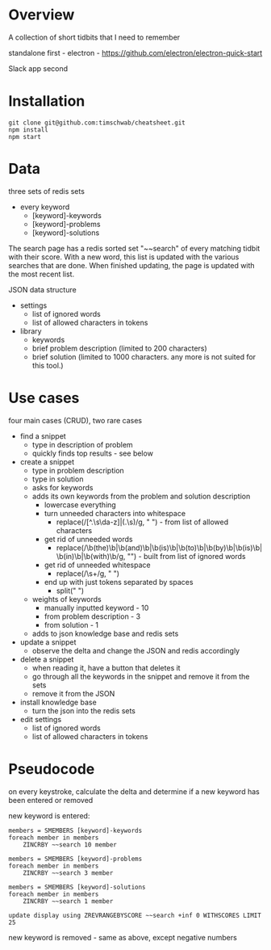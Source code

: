 # Overview

A collection of short tidbits that I need to remember

standalone first - electron - https://github.com/electron/electron-quick-start

Slack app second

# Installation

	git clone git@github.com:timschwab/cheatsheet.git
	npm install
	npm start

# Data

three sets of redis sets

- every keyword
	- [keyword]-keywords
	- [keyword]-problems
	- [keyword]-solutions

The search page has a redis sorted set "~~search" of every matching tidbit with their score. With a new word, this list is updated with the various searches that are done. When finished updating, the page is updated with the most recent list.

JSON data structure

- settings
	- list of ignored words
	- list of allowed characters in tokens
- library
	- keywords
	- brief problem description (limited to 200 characters)
	- brief solution (limited to 1000 characters. any more is not suited for this tool.)

# Use cases

four main cases (CRUD), two rare cases

- find a snippet
	- type in description of problem
	- quickly finds top results - see below
- create a snippet
	- type in problem description
	- type in solution
	- asks for keywords
	- adds its own keywords from the problem and solution description
		- lowercase everything
		- turn unneeded characters into whitespace
			- replace(/[^\.\s\da-z]|(\.\s)/g, " ") - from list of allowed characters
		- get rid of unneeded words
			- replace(/\b(the)\b|\b(and)\b|\b(is)\b|\b(to)\b|\b(by)\b|\b(is)\b|\b(in)\b|\b(with)\b/g, "") - built from list of ignored words
		- get rid of unneeded whitespace
			- replace(/\s+/g, " ")
		- end up with just tokens separated by spaces
			- split(" ")
	- weights of keywords
		- manually inputted keyword - 10
		- from problem description - 3
		- from solution - 1
	- adds to json knowledge base and redis sets
- update a snippet
	- observe the delta and change the JSON and redis accordingly
- delete a snippet
	- when reading it, have a button that deletes it
	- go through all the keywords in the snippet and remove it from the sets
	- remove it from the JSON
- install knowledge base
	- turn the json into the redis sets
- edit settings
	- list of ignored words
	- list of allowed characters in tokens

# Pseudocode

on every keystroke, calculate the delta and determine if a new keyword has been entered or removed

new keyword is entered:

	members = SMEMBERS [keyword]-keywords
	foreach member in members
		ZINCRBY ~~search 10 member

	members = SMEMBERS [keyword]-problems
	foreach member in members
		ZINCRBY ~~search 3 member

	members = SMEMBERS [keyword]-solutions
	foreach member in members
		ZINCRBY ~~search 1 member

	update display using ZREVRANGEBYSCORE ~~search +inf 0 WITHSCORES LIMIT 25

new keyword is removed - same as above, except negative numbers


